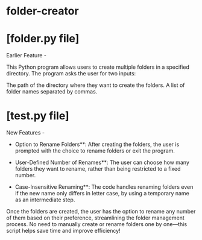 # folder-creator
# [folder.py file]

Earlier Feature -

This Python program allows users to create multiple folders in a specified directory. The program asks the user for two inputs:

The path of the directory where they want to create the folders.
A list of folder names separated by commas.

# [test.py file]

New Features -

- Option to Rename Folders**: After creating the folders, the user is prompted with the choice to rename folders or exit the program.

- User-Defined Number of Renames**: The user can choose how many folders they want to rename, rather than being restricted to a fixed number.

- Case-Insensitive Renaming**: The code handles renaming folders even if the new name only differs in letter case, by using a temporary name as an intermediate step.


Once the folders are created, the user has the option to rename any number of them based on their preference, streamlining the folder management process. No need to manually create or rename folders one by one—this script helps save time and improve efficiency!
